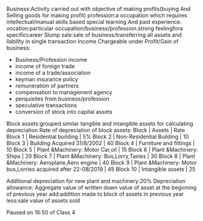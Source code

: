 Business:Activity carried out with objective of making profits(buying And Selling goods for making profit)
profession:a occupation which requires intellectual/manual skills based special learning And past experience.
vocation:particular occupation/business/profession.strong feelingfora specificcareer
Slump sale:sale of business/transferring all assets and liability in single transaction
Income Chargeable under Profit/Gain of business:
- Business/Profession income
- income of foreign trade
- income of a trade/association
- keyman insurance policy
- remuneration of partners
- compensation to management agency
- perquisites from business/profession
- speculative transactions
- conversion of stock into capital assets

Block assets:grouped similar tangible and intangible assets for calculating depreciation
Rate of depreciation of block assets:
Block | Assets | Rate
Block 1 | Residential building | 5%
Block 2 | Non-Residential Building | 10
Block 3 | Building Acquired 31/8/2002 | 40
Block 4 | Furniture and fittings | 10
Block 5 | Plant &Machinery: Motor Car,oil | 15
Block 6 | Plant &Machinery: Ships | 20
Block 7 | Plant &Machinery: Bus,Lorry,Taxies | 30
Block 8 | Plant &Machinery: Aeroplane,Aero engine | 40
Block 9 | Plant &Machinery: Motor bus,Lorries acquired after 22-08/2019 | 45
Block 10 | Intangible assets | 25

Additional depreciation for new plant and machinery:20%
Depreciation allowance:
Aggregate value of written down value of asset at the beginning of previous year
add:addition made to block of assets in previous year
less:sale value of assets sold


Paused on  16:50 of Class 4



